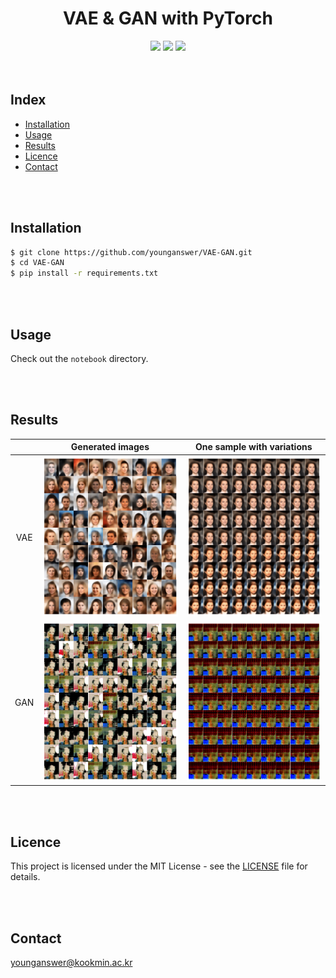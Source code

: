 <h1 align='center'>VAE & GAN with PyTorch</h1>
<div align='center'>
	<img src='https://img.shields.io/badge/Python-3.11.5-blue'>
	<img src='https://img.shields.io/badge/PyTorch-1.9.0-red'>
	<img src='https://img.shields.io/badge/License-MIT-yellow.svg'>
</div>
<br/><br/>

## Index

-   [Installation](#installation)
-   [Usage](#usage)
-   [Results](#results)
-   [Licence](#licence)
-   [Contact](#contact)

<br/><br/>

## Installation

```bash
$ git clone https://github.com/younganswer/VAE-GAN.git
$ cd VAE-GAN
$ pip install -r requirements.txt
```

<br/><br/>

## Usage

Check out the `notebook` directory.

<br/><br/>

## Results

|     |                           Generated images                           |                        One sample with variations                         |
| :-: | :------------------------------------------------------------------: | :-----------------------------------------------------------------------: |
| VAE | <img src='./assets/VAE_random_samples.png' width='256' height='256'> | <img src='./assets/VAE_variational_samples.png' width='256' height='256'> |
| GAN | <img src='./assets/GAN_random_samples.png' width='256' height='256'> | <img src='./assets/GAN_variational_samples.png' width='256' height='256'> |

<br/><br/>

## Licence

This project is licensed under the MIT License - see the [LICENSE](./LICENSE) file for details.

<br/><br/>

## Contact

younganswer@kookmin.ac.kr
